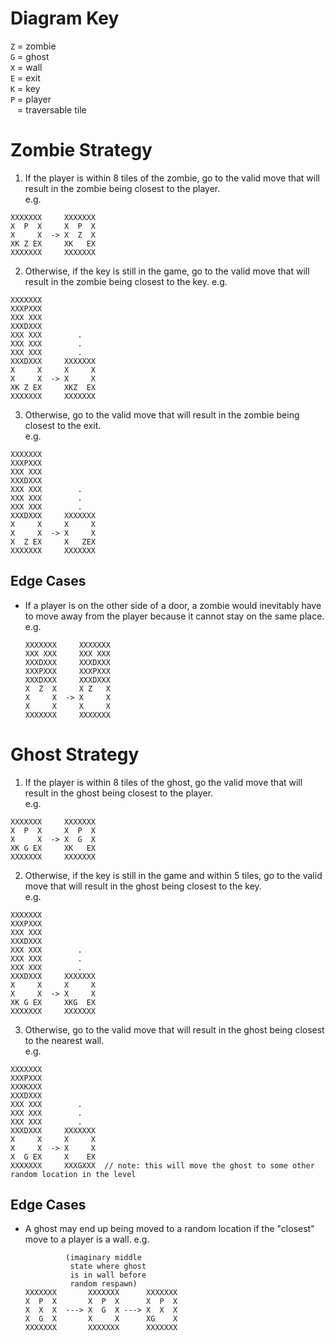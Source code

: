 # Diagram Key
`Z` = zombie  
`G` = ghost  
`X` = wall  
`E` = exit  
`K` = key  
`P` = player  
` ` = traversable tile  

# Zombie Strategy
1. If the player is within 8 tiles of the zombie, go to the valid move that will result in the zombie being closest to the player.  
  e.g.
  ```
  XXXXXXX     XXXXXXX
  X  P  X     X  P  X
  X     X  -> X  Z  X
  XK Z EX     XK   EX
  XXXXXXX     XXXXXXX
  ```
2. Otherwise, if the key is still in the game, go to the valid move that will result in the zombie being closest to the key. 
  e.g.
  ```
  XXXXXXX
  XXXPXXX
  XXX XXX
  XXXDXXX
  XXX XXX        .
  XXX XXX        .
  XXX XXX        .
  XXXDXXX     XXXXXXX
  X     X     X     X
  X     X  -> X     X
  XK Z EX     XKZ  EX
  XXXXXXX     XXXXXXX
  ``` 
3. Otherwise, go to the valid move that will result in the zombie being closest to the exit.  
  e.g.
  ```
  XXXXXXX
  XXXPXXX
  XXX XXX
  XXXDXXX
  XXX XXX        .
  XXX XXX        .
  XXX XXX        .
  XXXDXXX     XXXXXXX
  X     X     X     X
  X     X  -> X     X
  X  Z EX     X   ZEX
  XXXXXXX     XXXXXXX
  ```  

## Edge Cases
* If a player is on the other side of a door, a zombie would inevitably have to move away from the player because it cannot stay on the same place.
  e.g.
  ```
  XXXXXXX     XXXXXXX
  XXX XXX     XXX XXX
  XXXDXXX     XXXDXXX
  XXXPXXX     XXXPXXX
  XXXDXXX     XXXDXXX
  X  Z  X     X Z   X
  X     X  -> X     X
  X     X     X     X
  XXXXXXX     XXXXXXX
  ```

# Ghost Strategy
1. If the player is within 8 tiles of the ghost, go the valid move that will result in the ghost being closest to the player.  
  e.g.
  ```
  XXXXXXX     XXXXXXX
  X  P  X     X  P  X
  X     X  -> X  G  X
  XK G EX     XK   EX
  XXXXXXX     XXXXXXX
  ```
2. Otherwise, if the key is still in the game and within 5 tiles, go to the valid move that will result in the ghost being closest to the key.  
  e.g.
  ```
  XXXXXXX
  XXXPXXX
  XXX XXX
  XXXDXXX
  XXX XXX        .
  XXX XXX        .
  XXX XXX        .
  XXXDXXX     XXXXXXX
  X     X     X     X
  X     X  -> X     X
  XK G EX     XKG  EX
  XXXXXXX     XXXXXXX
  ``` 
3. Otherwise, go to the valid move that will result in the ghost being closest to the nearest wall.  
  e.g.
  ```
  XXXXXXX
  XXXPXXX
  XXXKXXX
  XXXDXXX
  XXX XXX        .
  XXX XXX        .
  XXX XXX        .
  XXXDXXX     XXXXXXX
  X     X     X     X
  X     X  -> X     X
  X  G EX     X    EX
  XXXXXXX     XXXGXXX  // note: this will move the ghost to some other random location in the level
  ```


## Edge Cases
* A ghost may end up being moved to a random location if the "closest" move to a player is a wall.
  e.g.
  ```
           (imaginary middle
            state where ghost
            is in wall before
            random respawn)
  XXXXXXX       XXXXXXX      XXXXXXX
  X  P  X       X  P  X      X  P  X
  X  X  X  ---> X  G  X ---> X  X  X
  X  G  X       X     X      XG    X
  XXXXXXX       XXXXXXX      XXXXXXX
  ```
